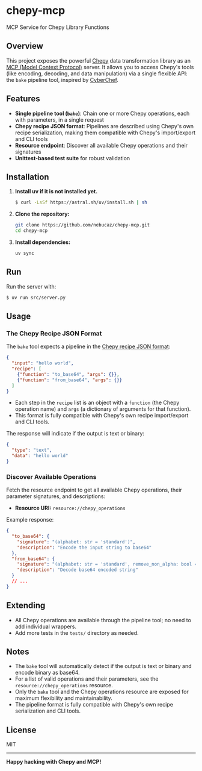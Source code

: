 # chepy-mcp

MCP Service for Chepy Library Functions

## Overview

This project exposes the powerful [Chepy](https://github.com/securisec/chepy) data transformation library as an [MCP (Model Context Protocol)](https://gofastmcp.com/getting-started/welcome) server. It allows you to access Chepy's tools (like encoding, decoding, and data manipulation) via a single flexible API: the `bake` pipeline tool, inspired by [CyberChef](https://gchq.github.io/CyberChef/).

## Features

- **Single pipeline tool (`bake`)**: Chain one or more Chepy operations, each with parameters, in a single request
- **Chepy recipe JSON format**: Pipelines are described using Chepy's own recipe serialization, making them compatible with Chepy's import/export and CLI tools
- **Resource endpoint**: Discover all available Chepy operations and their signatures
- **Unittest-based test suite** for robust validation

## Installation
1. **Install uv if it is not installed yet.**
    ```bash
    $ curl -LsSf https://astral.sh/uv/install.sh | sh
    ```

2. **Clone the repository:**
   ```bash
   git clone https://github.com/nebucaz/chepy-mcp.git
   cd chepy-mcp
   ```

3. **Install dependencies:**
   ```bash
   uv sync
   ```

## Run

Run the server with:
```bash
$ uv run src/server.py
```

## Usage

### The Chepy Recipe JSON Format

The `bake` tool expects a pipeline in the [Chepy recipe JSON format](https://chepy.readthedocs.io/en/latest/recipes.html):

```json
{
  "input": "hello world",
  "recipe": [
    {"function": "to_base64", "args": {}},
    {"function": "from_base64", "args": {}}
  ]
}
```

- Each step in the `recipe` list is an object with a `function` (the Chepy operation name) and `args` (a dictionary of arguments for that function).
- This format is fully compatible with Chepy's own recipe import/export and CLI tools.

The response will indicate if the output is text or binary:
```json
{
  "type": "text",
  "data": "hello world"
}
```

### Discover Available Operations

Fetch the resource endpoint to get all available Chepy operations, their parameter signatures, and descriptions:

- **Resource URI:** `resource://chepy_operations`

Example response:
```json
{
  "to_base64": {
    "signature": "(alphabet: str = 'standard')",
    "description": "Encode the input string to base64"
  },
  "from_base64": {
    "signature": "(alphabet: str = 'standard', remove_non_alpha: bool = True)",
    "description": "Decode base64 encoded string"
  }
  // ...
}
```

## Extending

- All Chepy operations are available through the pipeline tool; no need to add individual wrappers.
- Add more tests in the `tests/` directory as needed.

## Notes

- The `bake` tool will automatically detect if the output is text or binary and encode binary as base64.
- For a list of valid operations and their parameters, see the `resource://chepy_operations` resource.
- Only the `bake` tool and the Chepy operations resource are exposed for maximum flexibility and maintainability.
- The pipeline format is fully compatible with Chepy's own recipe serialization and CLI tools.

## License

MIT

---

**Happy hacking with Chepy and MCP!**
